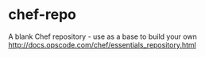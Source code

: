 chef-repo
=========

A blank Chef repository - use as a base to build your own http://docs.opscode.com/chef/essentials_repository.html  

